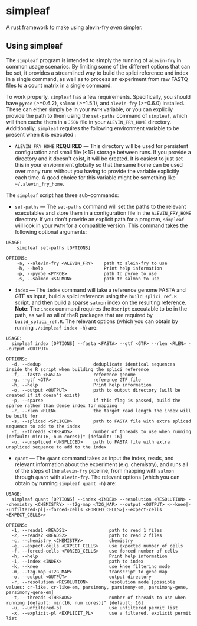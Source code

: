 # simpleaf

A rust framework to make using alevin-fry _even_ simpler.

## Using simpleaf

  The `simpleaf` program is intended to simply the running of `alevin-fry` in common usage scenarios.  By limiting some of the different options that can be set, it provides a streamlined way to build the splici reference and index in a single command, as well as to process an experiment from raw FASTQ files to a count matrix in a single command.
  
  To work properly, `simpleaf` has a few requirements. Specifically, you should have `pyroe` (>=0.6.2), `salmon` (>=1.5.1), and `alevin-fry` (>=0.6.0) installed.  These can either simply be in your `PATH` variable, or you can explicily provide the path to them using the `set-paths` command of `simpleaf`, which will then cache them in a `JSON` file in your `ALEVIN_FRY_HOME` directory.  Additionally, `simpleaf` requires the following environment variable to be present when it is executed :
  
   * `ALEVIN_FRY_HOME` **REQUIRED** — This directory will be used for persistent configuration and small file (<1G) storage between runs.  If you provide a directory and it doesn't exist, it will be created.  It is easiest to just set this in your enviornment globally so that the same home can be used over many runs without you having to provide the variable explicitly each time.  A good choice for this variable might be something like `~/.alevin_fry_home`.
  
  The `simpleaf` script has three sub-commands:
  
  * `set-paths` — The `set-paths` command will set the paths to the relevant executables and store them in a configuration file in the `ALEVIN_FRY_HOME` directory. If you don't provide an explicit path for a program, `simpleaf` will look in your `PATH` for a compatible version.  This command takes the following optional arguments:
  
```{bash}
USAGE:
    simpleaf set-paths [OPTIONS]

OPTIONS:
    -a, --alevin-fry <ALEVIN_FRY>    path to alein-fry to use
    -h, --help                       Print help information
    -p, --pyroe <PYROE>              path to pyroe to use
    -s, --salmon <SALMON>            path to salmon to use
```
 
  * `index` — The `index` command will take a reference genome FASTA and GTF as input, build a splici reference using the `build_splici_ref.R` script, and then build a sparse `salmon` index on the resulting reference. **Note**: The `index` command requires the `Rscript` executable to be in the path, as well as all of theR packages that are required by `build_splici_ref.R`. The relevant options (which you can obtain by running `./simpleaf index -h`) are:
  
  ```{bash}
USAGE:
    simpleaf index [OPTIONS] --fasta <FASTA> --gtf <GTF> --rlen <RLEN> --output <OUTPUT>

OPTIONS:
    -d, --dedup                    deduplicate identical sequences inside the R script when building the splici reference
    -f, --fasta <FASTA>            reference genome
    -g, --gtf <GTF>                reference GTF file
    -h, --help                     Print help information
    -o, --output <OUTPUT>          path to output directory (will be created if it doesn't exist)
    -p, --sparse                   if this flag is passed, build the sparse rather than dense index for mapping
    -r, --rlen <RLEN>              the target read length the index will be built for
    -s, --spliced <SPLICED>        path to FASTA file with extra spliced sequence to add to the index
    -t, --threads <THREADS>        number of threads to use when running [default: min(16, num cores)]" [default: 16]
    -u, --unspliced <UNSPLICED>    path to FASTA file with extra unspliced sequence to add to the index
  ```
  
   * `quant` — The `quant` command takes as input the index, reads, and relevant information about the experiment (e.g. chemistry), and runs all of the steps of the `alevin-fry` pipeline, from mapping with `salmon` through `quant` with `alevin-fry`. The relevant options (which you can obtain by running `simpleaf quant -h`) are:
  
  ```{bash}
 USAGE:
    simpleaf quant [OPTIONS] --index <INDEX> --resolution <RESOLUTION> --chemistry <CHEMISTRY> --t2g-map <T2G_MAP> --output <OUTPUT> <--knee|--unfiltered-pl|--forced-cells <FORCED_CELLS>|--expect-cells <EXPECT_CELLS>>

OPTIONS:
    -1, --reads1 <READS1>                path to read 1 files
    -2, --reads2 <READS2>                path to read 2 files
    -c, --chemistry <CHEMISTRY>          chemistry
    -e, --expect-cells <EXPECT_CELLS>    use expected number of cells
    -f, --forced-cells <FORCED_CELLS>    use forced number of cells
    -h, --help                           Print help information
    -i, --index <INDEX>                  path to index
    -k, --knee                           use knee filtering mode
    -m, --t2g-map <T2G_MAP>              transcript to gene map
    -o, --output <OUTPUT>                output directory
    -r, --resolution <RESOLUTION>        resolution mode [possible values: cr-like, cr-like-em, parsimony, parsimony-em, parsimony-gene, parsimony-gene-em]
    -t, --threads <THREADS>              number of threads to use when running [default: min(16, num cores)]" [default: 16]
    -u, --unfiltered-pl                  use unfiltered permit list
    -x, --explicit-pl <EXPLICIT_PL>      use a filtered, explicit permit list
  ```
